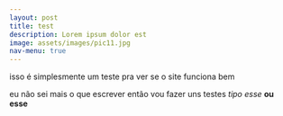 ```yaml
---
layout: post
title: test
description: Lorem ipsum dolor est
image: assets/images/pic11.jpg
nav-menu: true
---
```

isso é simplesmente um teste pra ver se o site funciona bem

eu não sei mais o que escrever então vou fazer uns testes *tipo esse* **ou esse**
